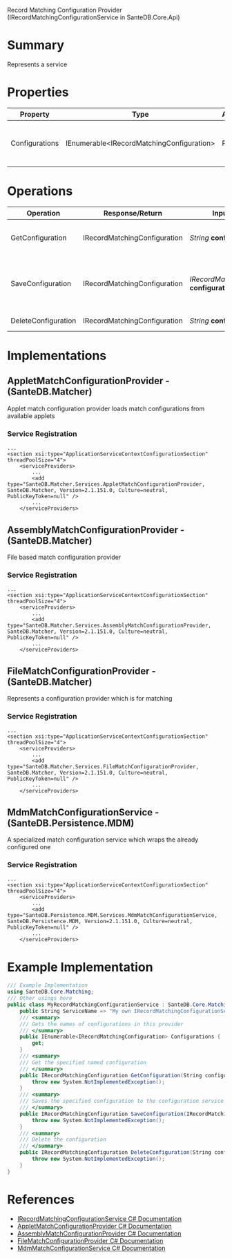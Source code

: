Record Matching Configuration Provider (IRecordMatchingConfigurationService in SanteDB.Core.Api)

# Summary
Represents a service

# Properties

|Property|Type|Access|Description|
|-|-|-|-|
|Configurations|IEnumerable&lt;IRecordMatchingConfiguration>|R|Gets the names of configurations in this provider|

# Operations

|Operation|Response/Return|Input/Parameter|Description|
|-|-|-|-|
|GetConfiguration|IRecordMatchingConfiguration|*String* **configurationId**|Get the specified named configuration|
|SaveConfiguration|IRecordMatchingConfiguration|*IRecordMatchingConfiguration* **configuration**|Saves the specified configuration to the configuration service|
|DeleteConfiguration|IRecordMatchingConfiguration|*String* **configurationId**|Delete the configuration|

# Implementations


## AppletMatchConfigurationProvider - (SanteDB.Matcher)
Applet match configuration provider loads match configurations from available applets

### Service Registration
```markup
...
<section xsi:type="ApplicationServiceContextConfigurationSection" threadPoolSize="4">
	<serviceProviders>
		...
		<add type="SanteDB.Matcher.Services.AppletMatchConfigurationProvider, SanteDB.Matcher, Version=2.1.151.0, Culture=neutral, PublicKeyToken=null" />
		...
	</serviceProviders>
```

## AssemblyMatchConfigurationProvider - (SanteDB.Matcher)
File based match configuration provider

### Service Registration
```markup
...
<section xsi:type="ApplicationServiceContextConfigurationSection" threadPoolSize="4">
	<serviceProviders>
		...
		<add type="SanteDB.Matcher.Services.AssemblyMatchConfigurationProvider, SanteDB.Matcher, Version=2.1.151.0, Culture=neutral, PublicKeyToken=null" />
		...
	</serviceProviders>
```

## FileMatchConfigurationProvider - (SanteDB.Matcher)
Represents a configuration provider which is for matching

### Service Registration
```markup
...
<section xsi:type="ApplicationServiceContextConfigurationSection" threadPoolSize="4">
	<serviceProviders>
		...
		<add type="SanteDB.Matcher.Services.FileMatchConfigurationProvider, SanteDB.Matcher, Version=2.1.151.0, Culture=neutral, PublicKeyToken=null" />
		...
	</serviceProviders>
```

## MdmMatchConfigurationService - (SanteDB.Persistence.MDM)
A specialized match configuration service which wraps the already configured one

### Service Registration
```markup
...
<section xsi:type="ApplicationServiceContextConfigurationSection" threadPoolSize="4">
	<serviceProviders>
		...
		<add type="SanteDB.Persistence.MDM.Services.MdmMatchConfigurationService, SanteDB.Persistence.MDM, Version=2.1.151.0, Culture=neutral, PublicKeyToken=null" />
		...
	</serviceProviders>
```
# Example Implementation
```csharp
/// Example Implementation
using SanteDB.Core.Matching;
/// Other usings here
public class MyRecordMatchingConfigurationService : SanteDB.Core.Matching.IRecordMatchingConfigurationService { 
	public String ServiceName => "My own IRecordMatchingConfigurationService service";
	/// <summary>
	/// Gets the names of configurations in this provider
	/// </summary>
	public IEnumerable<IRecordMatchingConfiguration> Configurations {
		get;
	}
	/// <summary>
	/// Get the specified named configuration
	/// </summary>
	public IRecordMatchingConfiguration GetConfiguration(String configurationId){
		throw new System.NotImplementedException();
	}
	/// <summary>
	/// Saves the specified configuration to the configuration service
	/// </summary>
	public IRecordMatchingConfiguration SaveConfiguration(IRecordMatchingConfiguration configuration){
		throw new System.NotImplementedException();
	}
	/// <summary>
	/// Delete the configuration
	/// </summary>
	public IRecordMatchingConfiguration DeleteConfiguration(String configurationId){
		throw new System.NotImplementedException();
	}
}
```

# References

* [IRecordMatchingConfigurationService C# Documentation](http://santesuite.org/assets/doc/net/html/T_SanteDB_Core_Matching_IRecordMatchingConfigurationService.htm)
* [AppletMatchConfigurationProvider C# Documentation](http://santesuite.org/assets/doc/net/html/T_SanteDB_Matcher_Services_AppletMatchConfigurationProvider.htm)
* [AssemblyMatchConfigurationProvider C# Documentation](http://santesuite.org/assets/doc/net/html/T_SanteDB_Matcher_Services_AssemblyMatchConfigurationProvider.htm)
* [FileMatchConfigurationProvider C# Documentation](http://santesuite.org/assets/doc/net/html/T_SanteDB_Matcher_Services_FileMatchConfigurationProvider.htm)
* [MdmMatchConfigurationService C# Documentation](http://santesuite.org/assets/doc/net/html/T_SanteDB_Persistence_MDM_Services_MdmMatchConfigurationService.htm)
